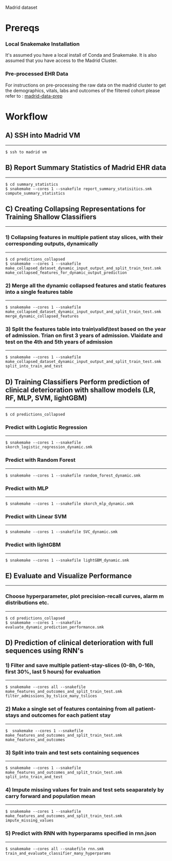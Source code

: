 Madrid dataset

# Prereqs

### Local Snakemake Installation
It's assumed you have a local install of Conda and Snakemake. It is also assumed that you have access to the Madrid Cluster.

### Pre-processed EHR Data
For instructions on pre-processing the raw data on the madrid cluster to get the demographics, vitals, labs and outcomes of the filtered cohort please refer to : [madrid-data-prep](https://github.com/tufts-ml/madrid-data-prep/tree/fix_preproc)


# Workflow

## A) SSH into Madrid VM
---------------------------
```
$ ssh to madrid vm
```

## B) Report Summary Statistics of Madrid EHR data
------------------------------------------------------------------------
```
$ cd summary_statistics
$ snakemake --cores 1 --snakefile report_summary_statisitics.smk compute_summary_statistics
```

## C) Creating Collapsing Representations for Training Shallow Classifiers
---------------------------------------------------------------------------------------------------------------------

### 1) Collapsing features in multiple patient stay slices, with their corresponding outputs, dynamically
---------------------------------------------------------------------------
```
$ cd predictions_collapsed
$ snakemake --cores 1 --snakefile make_collapsed_dataset_dynamic_input_output_and_split_train_test.smk make_collapsed_features_for_dynamic_output_prediction
```

### 2) Merge all the dynamic collapsed features and static features into a single features table
----------------------------------------------------------------------------------------
```
$ snakemake --cores 1 --snakefile make_collapsed_dataset_dynamic_input_output_and_split_train_test.smk merge_dynamic_collapsed_features
```

### 3) Split the features table into train\valid\test based on the year of admission. Trian on first 3 years of admission. Vlaidate and test on the 4th and 5th years of admission
-------------------------------------------------------------------------------------------------------------
```
$ snakemake --cores 1 --snakefile make_collapsed_dataset_dynamic_input_output_and_split_train_test.smk split_into_train_and_test
```

## D) Training Classifiers Perform prediction of clinical deterioration with shallow models (LR, RF, MLP, SVM, lightGBM) 
---------------------------------------------------------------------------------------------------------------------
```
$ cd predictions_collapsed
```

### Predict with Logistic Regression
----------------------------------------
```
$ snakemake --cores 1 --snakefile skorch_logistic_regression_dynamic.smk
```

### Predict with Random Forest
----------------------------------------
```
$ snakemake --cores 1 --snakefile random_forest_dynamic.smk
```

### Predict with MLP
----------------------------------------
```
$ snakemake --cores 1 --snakefile skorch_mlp_dynamic.smk
```

### Predict with Linear SVM
----------------------------------------
```
$ snakemake --cores 1 --snakefile SVC_dynamic.smk
```
### Predict with lightGBM
----------------------------------------
```
$ snakemake --cores 1 --snakefile lightGBM_dynamic.smk
```

## E) Evaluate and Visualize Performance
---------------------------------------------

### Choose hyperparameter, plot precision-recall curves, alarm m distributions etc.
----------------------------------------
```
$ cd predictions_collapsed
$ snakemake --cores 1 --snakefile evaluate_dynamic_prediction_performance.smk
```


## D) Prediction of clinical deterioration with full sequences using RNN's

### 1) Filter and save multiple patient-stay-slices (0-8h, 0-16h, first 30%, last 5 hours) for evaluation
----------------------------------------------------------------------------------------------------------------
```
$ snakemake --cores all --snakefile make_features_and_outcomes_and_split_train_test.smk filter_admissions_by_tslice_many_tslices
```

### 2) Make a single set of features containing from all patient-stays and outcomes for each patient stay
----------------------------------------------------------------------------------------------------------
```
$  snakemake --cores 1 --snakefile make_features_and_outcomes_and_split_train_test.smk make_features_and_outcomes
```
### 3) Split into train and test sets containing sequences
--------------------------------------------------------------
```
$ snakemake --cores 1 --snakefile make_features_and_outcomes_and_split_train_test.smk split_into_train_and_test
```
### 4) Impute missing values for train and test sets seaparately by carry forward and population mean
----------------------------------------------------------------------------------------------------------------
```
$ snakemake --cores 1 --snakefile make_features_and_outcomes_and_split_train_test.smk impute_missing_values
```
### 5) Predict with RNN with hyperparams specified in rnn.json
----------------------------------------------------------------------------------------------------------------
```
$ snakemake --cores all --snakefile rnn.smk train_and_evaluate_classifier_many_hyperparams
```